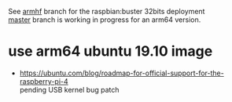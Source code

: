 
See [armhf](https://github.com/frederic-blanc/rpi-k8s/blob/armhf) branch for the raspbian:buster 32bits deployment<br/>
[master](https://github.com/frederic-blanc/rpi-k8s) branch is working in progress for an arm64 version.

# use arm64 ubuntu 19.10 image
- https://ubuntu.com/blog/roadmap-for-official-support-for-the-raspberry-pi-4<br/>
  pending USB kernel bug patch
